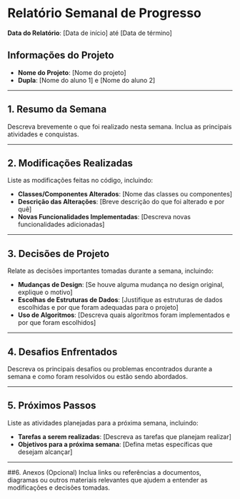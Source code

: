# Relatório Semanal de Progresso
**Data do Relatório**: [Data de início] até [Data de término]

## Informações do Projeto
- **Nome do Projeto**: [Nome do projeto]
- **Dupla**: [Nome do aluno 1] e [Nome do aluno 2]

---

## 1. Resumo da Semana
Descreva brevemente o que foi realizado nesta semana. Inclua as principais atividades e conquistas.

---

## 2. Modificações Realizadas
Liste as modificações feitas no código, incluindo:
- **Classes/Componentes Alterados**: [Nome das classes ou componentes]
- **Descrição das Alterações**: [Breve descrição do que foi alterado e por quê]
- **Novas Funcionalidades Implementadas**: [Descreva novas funcionalidades adicionadas]

---

## 3. Decisões de Projeto
Relate as decisões importantes tomadas durante a semana, incluindo:
- **Mudanças de Design**: [Se houve alguma mudança no design original, explique o motivo]
- **Escolhas de Estruturas de Dados**: [Justifique as estruturas de dados escolhidas e por que foram adequadas para o projeto]
- **Uso de Algoritmos**: [Descreva quais algoritmos foram implementados e por que foram escolhidos]

---

## 4. Desafios Enfrentados
Descreva os principais desafios ou problemas encontrados durante a semana e como foram resolvidos ou estão sendo abordados.

---

## 5. Próximos Passos
Liste as atividades planejadas para a próxima semana, incluindo:
- **Tarefas a serem realizadas**: [Descreva as tarefas que planejam realizar]
- **Objetivos para a próxima semana**: [Defina metas específicas que desejam alcançar]

---


##6. Anexos (Opcional)
Inclua links ou referências a documentos, diagramas ou outros materiais relevantes que ajudem a entender as modificações e decisões tomadas.

